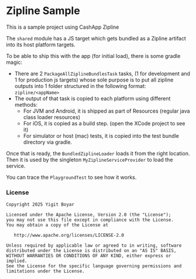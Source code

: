 # Zipline Sample

This is a sample project using CashApp Zipline

The `shared` module has a JS target which gets bundled as a Zipline artifact into its host platform
targets.

To be able to ship this with the app (for initial load), there is some gradle magic:

* There are 2 `PackageAllZiplineBundlesTask` tasks, (1 for development and 1 for production js targets)
whose sole purpose is to put all zipline outputs into 1 folder structured in the following format:
`zipline/<appName>`
* The output of that task is copied to each platform using different methods:
  * For JVM and Android, it is shipped as part of Resources (regular java class loader resources)
  * For iOS, it is copied as a build step. (open the XCode project to see it)
  * For simulator or host (mac) tests, it is copied into the test bundle directory via gradle.

Once that is ready, the `BundledZiplineLoader` loads it from the right location. Then it is used
by the singleton `MyZiplineServiceProvider` to load the service.

You can trace the `PlaygroundTest` to see how it works.



### License

    Copyright 2025 Yigit Boyar

    Licensed under the Apache License, Version 2.0 (the "License");
    you may not use this file except in compliance with the License.
    You may obtain a copy of the License at

       http://www.apache.org/licenses/LICENSE-2.0

    Unless required by applicable law or agreed to in writing, software
    distributed under the License is distributed on an "AS IS" BASIS,
    WITHOUT WARRANTIES OR CONDITIONS OF ANY KIND, either express or implied.
    See the License for the specific language governing permissions and
    limitations under the License.

